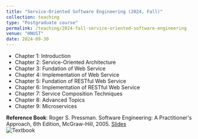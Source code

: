 ```yaml
---
title: "Service-Oriented Software Engineering (2024, Fall)"
collection: teaching
type: "Postgraduate course"
permalink: /teaching/2024-fall-service-oriented-software-engineering
venue: "HNUST"
date: 2024-09-30
---
```

* Chapter 1: Introduction
* Chapter 2: Service-Oriented Architecture
* Chapter 3: Fundation of Web Service
* Chapter 4: Implementation of Web Service
* Chapter 5: Fundation of RESTful Web Service
* Chapter 6: Implementation of RESTful Web Service
* Chapter 7: Service Composition Techniques
* Chapter 8: Advanced Topics
* Chapter 9: Microservices

**Reference Book**: Roger S. Pressman. Software Engineering: A Practitioner's Approach, 6th Edition, McGraw-Hill, 2005. [Slides](https://pan.baidu.com/s/1HN58IC9znGtXPRKMnhN7dw)  
![Textbook](http://guoshengkang.github.io/files/2021-spring-advanced-software-engineering-教材封面.jpg)
